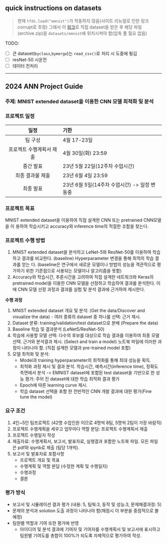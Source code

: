 ## quick instructions on datasets
> 현재 `tfds.load("emnist")`가 작동하지 않음(사이트 리뉴얼로 인한 링크 corrupt로 추정)
> 그래서 이 [링크](https://www.kaggle.com/datasets/crawford/emnist/download?datasetVersionNumber=3)로 직접 dataset을 받은 후
> 해당 파일(archive.zip)을 `datasets/emnist`에 위치시켜야 함(압축 풀 필요 없음)

TODO:
- [ ] 큰 dataset(`byclass`,`bymerge`)는 `read_csv()`로 처리 시 도중에 튕김
- [ ] resNet-50 시운전
- [ ] 데이터 전처리

* * *
## 2024 ANN Project Guide
### 주제: MNIST extended dataset을 이용한 CNN 모델 최적화 및 분석
### 프로젝트 일정

|      일정       | 기한                    |
|:-------------:|:----------------------|
|     팀 구성      | 4월 17-23일             |
| 프로젝트 수행계획서 제출 | 4월 30일(화) 23:59       |
|     중간 발표     | 23년 5월 22일(12주차 수업시간) |
|   최종 결과물 제출   | 23년 6월 4일 23:59      |
|     최종 발표     | 23년 6월 5일(14주차 수업시간) -> 일정 변동중 |

### 프로젝트 목표
MNIST extended dataset을 이용하여 직접 설계한 CNN 또는 pretrained CNN모델을 이
용하여 학습시키고 accuracy와 inference time의 적절한 조합을 찾는다.

### 프로젝트 수행 방법
1. MNIST extended dataset을 분석하고 LeNet-5와 ResNet-50를 이용하여 학습하고
결과를 비교한다. (baseline) Hyperparameter 변경을 통해 최적의 학습 결과를 얻는
다. (baseline은 연구에서 새로운 모델이나 방법의 성능을 객관적으로 평가하기 위한 기준점으로 사용되는 모델이나 알고리즘을 뜻함)
2. Accuracy와 학습시간, 추론시간을 고려하여 직접 설계한 네트워크와 Keras의 pretrained model을 이용한 CNN 모델을 선정하고 학습하여 결과를 분석한다. 이때
CNN 모델 선정 과정과 결과를 실험 및 분석 결과에 근거하여 제시한다.

**수행 과정**
1) MNIST extended dataset 개요 및 분석: (Get the data/Discover and visualize the data) - 여러 종류의
 dataset 중 하나를 선택: 근거 제시.
2) Dataset 분류: training/validation/test dataset으로 분배 (Prepare the data)
3) Baseline 학습 및 결과분석 (LeNet5/ResNet-50)
4) 학습에 사용할 모델 선택: 다수의 후보를 대상으로 학습 결과를 이용하여 최종 모델
선택. 근거와 분석결과 제시. (Select and train a model) 노트북 파일에 이러한 과정이 나타나야 함. (직접 설계한 모델과 pre-trained model 포함)
5) 모델 최적화 및 분석:
   - Model과 training hyperparameter의 최적화를 통해 최대 성능을 획득.
   - 최적화 과정 제시 및 결과 분석. 학습시간, 예측시간(inference time), 정확도 측면에서 분석 -> EMNIST dataset에 포함된 test dataset을 기반으로 한 성능 평가: 주어
   진 dataset에 대한 학습 최적화 결과 평가
   - Epoch에 따른 learning curve 제시.
   - 학습 dataset 선택을 포함 한 전반적인 CNN 개발 결과에 대한 평가(Fine tune the model)

### 요구 조건
1. 4인~5인 팀프로젝트 (42명 수업인원 이므로 4명씩 8팀, 5명씩 2팀이 가장 바람직)
2. 프로젝트 수행계획을 세우고 업무마다 역할 분담: 프로젝트 수행계획서 제출
3. 프로젝트 수행일지 작성
4. 제출자료: 수행계획서, 보고서, 발표자료, 실행결과 포함한 노트북 파일. 모든 파일은
pdf와 ipynb로 제출 (팀당 1개씩).
5. 보고서 및 발표자료 포함사항
   - 프로젝트 개요 및 목표
   - 수행계획 및 역할 분담 (수정한 계획 및 수행일지)
   - 수행과정 
   - 결론

### 평가 방식
- 보고서 및 시뮬레이션 결과 평가 (내용: 5, 팀웍:3, 동작 및 성능:3, 문제해결과정: 5)
- 문제의 분석과 solution 도출 과정이 나타나야 함(채점시 이 부분을 중점적으로 볼 예정) 
- 팀원별 역할과 기여 또한 평가에 반영 
  - 아이디어 및 분석 결과에 기여자 및 기여자를 수행계획서 및 보고서에 표시하고 팀원별 기여도를 총합이 100%가 되도록 자체적으로 평가하여 작성.
